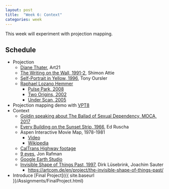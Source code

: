 ```yaml
---
layout: post
title:  "Week 6: Context"
categories: week
---
```


This week will experiment with projection mapping.

## Schedule

* Projection
  * [Diane Thater](https://art21.org/watch/art-in-the-twenty-first-century/s8/diana-thater-in-los-angeles-segment/), Art21
  * [The Writing on the Wall, 1991-2](http://shimonattie.net/portfolio/the-writing-on-the-wall/), Shimon Attie
  * [Self-Portrait in Yellow, 1996](https://www.youtube.com/watch?v=OkSOLlmTFoc&t=5s), Tony Oursler
  * [Raphael Lozano Hemmer](http://www.lozano-hemmer.com/)
    * [Pulse Park, 2008](http://lozano-hemmer.com/videos/artwork/pulsepark_nyc_hd.mov)
    * [Two Origins, 2002](http://www.lozano-hemmer.com/videos.php?id=36&type=Projects)
    * [Under Scan, 2005](http://www.lozano-hemmer.com/videos.php?id=37&type=Projects)
* Projection mapping demo with [VPT8](https://hcgilje.wordpress.com/vpt/)
* Context
  * [Goldin speaking about The Ballad of Sexual Dependency, MOCA, 2017](https://www.youtube.com/watch?v=iDSvD0yhjWQ)
  * [Every Building on the Sunset Strip, 1966](http://blogs.getty.edu/pacificstandardtime/explore-the-era/worksofart/every-building-on-the-sunset-strip/), Ed Ruscha
  * Aspen Interactive Movie Map, 1978-1981
    * [Video](https://www.youtube.com/watch?v=Hf6LkqgXPMU)
    * [Wikipedia](https://en.wikipedia.org/wiki/Aspen_Movie_Map)
  * [CalTrans Highway footage](https://www.youtube.com/watch?v=smvv5on8ggg)
  * [9 eyes](http://9-eyes.com/), Jon Rafman
  * [Google Earth Studio](https://www.google.com/earth/studio/)
  * [Invisible Shape of Things Past, 1997](http://90.146.8.18/en/archives/prix_archive/prix_projekt.asp?iProjectID=2493), Dirk Lüsebrink, Joachim Sauter
    * https://artcom.de/en/project/the-invisible-shape-of-things-past/
* Introduce [Final Project]({{ site.baseurl }}/Assignments/FinalProject.html)